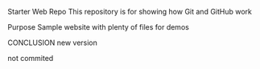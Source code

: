 Starter Web Repo
This repository is for showing how Git and GitHub work

Purpose
Sample website with plenty of files for demos

CONCLUSION
new version

not commited